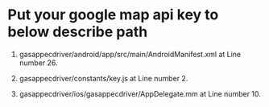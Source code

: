 # Put your google map api key to below describe path

1. gasappecdriver/android/app/src/main/AndroidManifest.xml at Line number 26.

2. gasappecdriver/constants/key.js at Line number 2.

3. gasappecdriver/ios/gasappecdriver/AppDelegate.mm at Line number 10.
